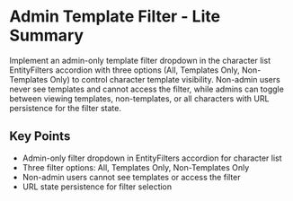 # Admin Template Filter - Lite Summary

Implement an admin-only template filter dropdown in the character list EntityFilters accordion with three options (All, Templates Only, Non-Templates Only) to control character template visibility. Non-admin users never see templates and cannot access the filter, while admins can toggle between viewing templates, non-templates, or all characters with URL persistence for the filter state.

## Key Points
- Admin-only filter dropdown in EntityFilters accordion for character list
- Three filter options: All, Templates Only, Non-Templates Only
- Non-admin users cannot see templates or access the filter
- URL state persistence for filter selection
